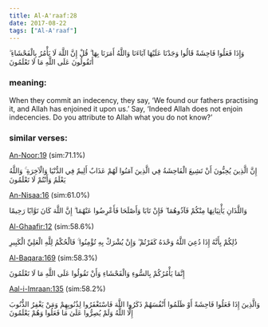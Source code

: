 ```yaml
---
title: Al-A'raaf:28
date: 2017-08-22
tags: ["Al-A'raaf"]
---
```

وَإِذَا فَعَلُوا فَاحِشَةً قَالُوا وَجَدْنَا عَلَيْهَا آبَاءَنَا وَاللَّهُ أَمَرَنَا بِهَا ۗ قُلْ إِنَّ اللَّهَ لَا يَأْمُرُ بِالْفَحْشَاءِ ۖ أَتَقُولُونَ عَلَى اللَّهِ مَا لَا تَعْلَمُونَ
### meaning: 
When they commit an indecency, they say, ‘We found our fathers practising it, and Allah has enjoined it upon us.’ Say, ‘Indeed Allah does not enjoin indecencies. Do you attribute to Allah what you do not know?’
### similar verses: 

[An-Noor:19](/24/19) (sim:71.1%)

إِنَّ الَّذِينَ يُحِبُّونَ أَنْ تَشِيعَ الْفَاحِشَةُ فِي الَّذِينَ آمَنُوا لَهُمْ عَذَابٌ أَلِيمٌ فِي الدُّنْيَا وَالْآخِرَةِ ۚ وَاللَّهُ يَعْلَمُ وَأَنْتُمْ لَا تَعْلَمُونَ

[An-Nisaa:16](/4/16) (sim:61.0%)

وَاللَّذَانِ يَأْتِيَانِهَا مِنْكُمْ فَآذُوهُمَا ۖ فَإِنْ تَابَا وَأَصْلَحَا فَأَعْرِضُوا عَنْهُمَا ۗ إِنَّ اللَّهَ كَانَ تَوَّابًا رَحِيمًا

[Al-Ghaafir:12](/40/12) (sim:58.6%)

ذَٰلِكُمْ بِأَنَّهُ إِذَا دُعِيَ اللَّهُ وَحْدَهُ كَفَرْتُمْ ۖ وَإِنْ يُشْرَكْ بِهِ تُؤْمِنُوا ۚ فَالْحُكْمُ لِلَّهِ الْعَلِيِّ الْكَبِيرِ

[Al-Baqara:169](/2/169) (sim:58.3%)

إِنَّمَا يَأْمُرُكُمْ بِالسُّوءِ وَالْفَحْشَاءِ وَأَنْ تَقُولُوا عَلَى اللَّهِ مَا لَا تَعْلَمُونَ

[Aal-i-Imraan:135](/3/135) (sim:58.2%)

وَالَّذِينَ إِذَا فَعَلُوا فَاحِشَةً أَوْ ظَلَمُوا أَنْفُسَهُمْ ذَكَرُوا اللَّهَ فَاسْتَغْفَرُوا لِذُنُوبِهِمْ وَمَنْ يَغْفِرُ الذُّنُوبَ إِلَّا اللَّهُ وَلَمْ يُصِرُّوا عَلَىٰ مَا فَعَلُوا وَهُمْ يَعْلَمُونَ
